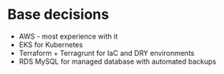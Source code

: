 # Base decisions

- AWS - most experience with it
- EKS for Kubernetes
- Terraform + Terragrunt for IaC and DRY environments
- RDS MySQL for managed database with automated backups
